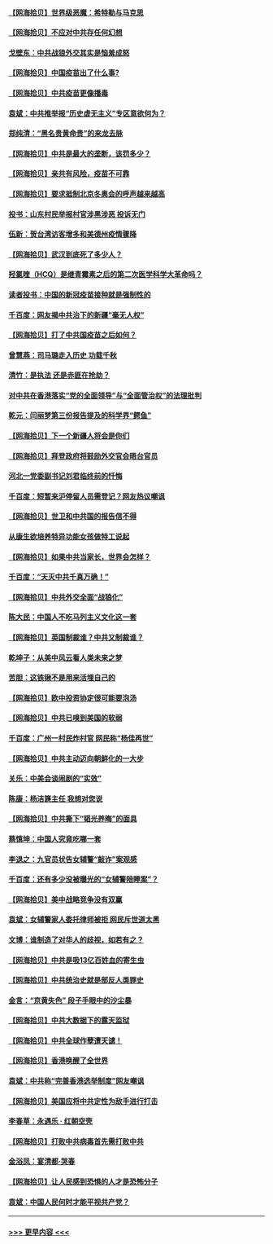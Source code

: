 #### [【网海拾贝】世界级恶魔：希特勒与马克思](../pages/nsc993/n12884062.md?t=04161652) 
#### [【网海拾贝】不应对中共存任何幻想](../pages/nsc993/n12881460.md?t=04161652) 
#### [戈壁东：中共战狼外交其实是恼羞成怒](../pages/nsc993/n12880392.md?t=04161652) 
#### [【网海拾贝】中国疫苗出了什么事?](../pages/nsc993/n12879124.md?t=04161652) 
#### [【网海拾贝】中共疫苗更像播毒](../pages/nsc993/n12876631.md?t=04161652) 
#### [袁斌：中共推举报“历史虚无主义”专区意欲何为？](../pages/nsc993/n12876530.md?t=04161652) 
#### [郑纯清：“黑名贵黄命贵”的来龙去脉](../pages/nsc993/n12875589.md?t=04161652) 
#### [【网海拾贝】中共是最大的垄断，该罚多少？](../pages/nsc993/n12874006.md?t=04161652) 
#### [【网海拾贝】亲共有风险，疫苗不可靠](../pages/nsc993/n12872224.md?t=04161652) 
#### [【网海拾贝】要求抵制北京冬奥会的呼声越来越高](../pages/nsc993/n12868962.md?t=04161652) 
#### [投书：山东村民举报村官涉黑涉恶 投诉无门](../pages/nsc993/n12869726.md?t=04161652) 
#### [伍新：贺台湾访客增多和美德州疫情骤降](../pages/nsc993/n12865651.md?t=04161652) 
#### [【网海拾贝】武汉到底死了多少人？](../pages/nsc993/n12863707.md?t=04161652) 
#### [羟氯喹（HCQ）是继青霉素之后的第二次医学科学大革命吗？](../pages/nsc993/n12638564.md?t=04161652) 
#### [读者投书：中国的新冠疫苗接种就是强制性的](../pages/nsc993/n12859932.md?t=04161652) 
#### [千百度：网友揭中共治下的新疆“毫无人权”](../pages/nsc993/n12858385.md?t=04161652) 
#### [【网海拾贝】打了中共国疫苗之后如何？](../pages/nsc993/n12857866.md?t=04161652) 
#### [曾慧燕：司马璐走入历史 功载千秋](../pages/nsc993/n12856996.md?t=04161652) 
#### [清竹：是执法 还是赤匪在抢劫？](../pages/nsc993/n12856952.md?t=04161652) 
#### [对中共在香港落实“党的全面领导”与“全面管治权”的法理批判](../pages/nsc993/n12856929.md?t=04161652) 
#### [乾元：闫丽梦第三份报告提及的科学界“鳄鱼”](../pages/nsc993/n12855985.md?t=04161652) 
#### [【网海拾贝】下一个新疆人将会是你们](../pages/nsc993/n12855864.md?t=04161652) 
#### [【网海拾贝】拜登政府将鼓励外交官会晤台官员](../pages/nsc993/n12853615.md?t=04161652) 
#### [河北一党委副书记刘君临终前的忏悔](../pages/nsc993/n12849420.md?t=04161652) 
#### [千百度：短暂来沪停留人员需登记？网友热议嘲讽](../pages/nsc993/n12853497.md?t=04161652) 
#### [【网海拾贝】世卫和中共国的报告信不得](../pages/nsc993/n12850902.md?t=04161652) 
#### [从康生欲培养特异功能女孩做特工说起](../pages/nsc993/n12849289.md?t=04161652) 
#### [【网海拾贝】如果中共当家长，世界会怎样？](../pages/nsc993/n12848436.md?t=04161652) 
#### [千百度：“天灭中共千真万确！”](../pages/nsc993/n12845659.md?t=04161652) 
#### [【网海拾贝】中共外交全面“战狼化”](../pages/nsc993/n12845607.md?t=04161652) 
#### [陈大民：中国人不吃马列主义文化这一套](../pages/nsc993/n12842496.md?t=04161652) 
#### [【网海拾贝】英国制裁谁？中共又制裁谁？](../pages/nsc993/n12840909.md?t=04161652) 
#### [乾坤子：从美中风云看人类未来之梦](../pages/nsc993/n12840590.md?t=04161652) 
#### [苦胆：这铁锹不是用来活埋自己的](../pages/nsc993/n12839512.md?t=04161652) 
#### [【网海拾贝】欧中投资协定很可能要泡汤](../pages/nsc993/n12835122.md?t=04161652) 
#### [【网海拾贝】中共已嗅到美国的软弱](../pages/nsc993/n12832411.md?t=04161652) 
#### [千百度：广州一村民炸村官 网民称“杨佳再世”](../pages/nsc993/n12832380.md?t=04161652) 
#### [【网海拾贝】中共主动迈向朝鲜化的一大步](../pages/nsc993/n12829887.md?t=04161652) 
#### [关乐：中美会谈闹剧的“实效”](../pages/nsc993/n12826698.md?t=04161652) 
#### [陈康：杨洁篪主任  我想对您说](../pages/nsc993/n12826609.md?t=04161652) 
#### [【网海拾贝】中共撕下“韬光养晦”的面具](../pages/nsc993/n12826459.md?t=04161652) 
#### [蔡慎坤：中国人究竟吃哪一套](../pages/nsc993/n12826010.md?t=04161652) 
#### [李退之：九官员状告女辅警“敲诈”案观感](../pages/nsc993/n12823984.md?t=04161652) 
#### [千百度：还有多少没被曝光的“女辅警陪睡案”？](../pages/nsc993/n12822136.md?t=04161652) 
#### [【网海拾贝】美中战略竞争没有双赢](../pages/nsc993/n12822105.md?t=04161652) 
#### [袁斌：女辅警家人委托律师被拒 网民斥世道太黑](../pages/nsc993/n12822004.md?t=04161652) 
#### [文博：谁制造了对华人的歧视，如若有之？](../pages/nsc993/n12821635.md?t=04161652) 
#### [【网海拾贝】中共是吸13亿百姓血的寄生虫](../pages/nsc993/n12819191.md?t=04161652) 
#### [【网海拾贝】中共统治史就是部反人类罪史](../pages/nsc993/n12816738.md?t=04161652) 
#### [金言：“京黄失色” 段子手眼中的沙尘暴](../pages/nsc993/n12815700.md?t=04161652) 
#### [【网海拾贝】中共大数据下的露天监狱](../pages/nsc993/n12811075.md?t=04161652) 
#### [【网海拾贝】中共全球作孽遭天谴！](../pages/nsc993/n12810258.md?t=04161652) 
#### [【网海拾贝】香港唤醒了全世界](../pages/nsc993/n12809100.md?t=04161652) 
#### [袁斌：中共称“完善香港选举制度”网友嘲讽](../pages/nsc993/n12808994.md?t=04161652) 
#### [【网海拾贝】美国应将中共定性为敌手进行打击](../pages/nsc993/n12806870.md?t=04161652) 
#### [李春草：永遇乐 · 红朝空壳](../pages/nsc993/n12805365.md?t=04161652) 
#### [【网海拾贝】打败中共病毒首先需打败中共](../pages/nsc993/n12803930.md?t=04161652) 
#### [金浴凤：宴清都‧哭春](../pages/nsc993/n12801601.md?t=04161652) 
#### [【网海拾贝】让人民感到恐惧的人才是恐怖分子](../pages/nsc993/n12799347.md?t=04161652) 
#### [袁斌：中国人民何时才能平视共产党？](../pages/nsc993/n12799306.md?t=04161652) 

----
#### [ >>> 更早内容 <<< ](../indexes/nsc993-earlier.md)
